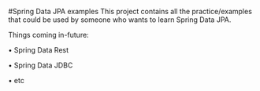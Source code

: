 #Spring Data JPA examples
This project contains all the practice/examples that could be used by someone who wants to learn Spring Data JPA.

Things coming in-future:

• Spring Data Rest

• Spring Data JDBC

• etc
